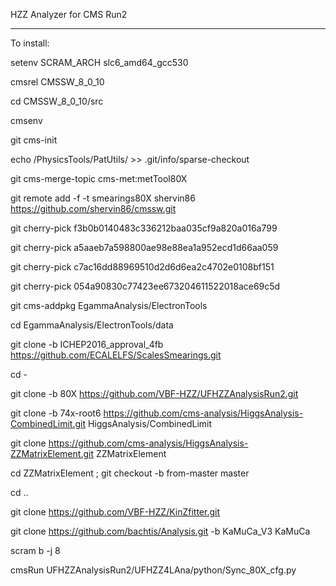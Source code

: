 HZZ Analyzer for CMS Run2

------

To install:

setenv SCRAM_ARCH slc6_amd64_gcc530

cmsrel CMSSW_8_0_10

cd CMSSW_8_0_10/src

cmsenv

git cms-init

echo /PhysicsTools/PatUtils/ >> .git/info/sparse-checkout

git cms-merge-topic cms-met:metTool80X

git remote add -f -t smearings80X shervin86 https://github.com/shervin86/cmssw.git

git cherry-pick f3b0b0140483c336212baa035cf9a820a016a799

git cherry-pick a5aaeb7a598800ae98e88ea1a952ecd1d66aa059

git cherry-pick c7ac16dd88969510d2d6d6ea2c4702e0108bf151

git cherry-pick 054a90830c77423ee673204611522018ace69c5d

git cms-addpkg EgammaAnalysis/ElectronTools

cd EgammaAnalysis/ElectronTools/data

git clone -b ICHEP2016_approval_4fb https://github.com/ECALELFS/ScalesSmearings.git

cd -

git clone -b 80X https://github.com/VBF-HZZ/UFHZZAnalysisRun2.git

git clone -b 74x-root6 https://github.com/cms-analysis/HiggsAnalysis-CombinedLimit.git HiggsAnalysis/CombinedLimit

git clone https://github.com/cms-analysis/HiggsAnalysis-ZZMatrixElement.git ZZMatrixElement

cd ZZMatrixElement ; git checkout -b from-master master

cd ..

git clone https://github.com/VBF-HZZ/KinZfitter.git

git clone https://github.com/bachtis/Analysis.git -b KaMuCa_V3 KaMuCa

scram b -j 8

cmsRun UFHZZAnalysisRun2/UFHZZ4LAna/python/Sync_80X_cfg.py

